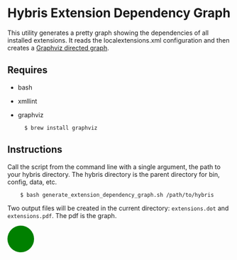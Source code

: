 # Hybris Extension Dependency Graph

This utility generates a pretty graph showing the dependencies of all installed extensions. It reads the localextensions.xml configuration and then creates a [Graphviz directed graph].

## Requires

* bash
* xmllint
* graphviz

		$ brew install graphviz

## Instructions

Call the script from the command line with a single argument, the path to your hybris directory. The hybris directory is the parent directory for bin, config, data, etc.

		$ bash generate_extension_dependency_graph.sh /path/to/hybris

Two output files will be created in the current directory: ```extensions.dot``` and ```extensions.pdf```. The pdf is the graph.

<svg xmlns="http://www.w3.org/2000/svg">
<circle id="greencircle" cx="30" cy="30" r="30" fill="green" />
</svg>


[Graphviz directed graph]: http://www.graphviz.org/Documentation/dotguide.pdf

